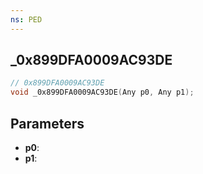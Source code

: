 ```yaml
---
ns: PED
---
```

## _0x899DFA0009AC93DE

```c
// 0x899DFA0009AC93DE
void _0x899DFA0009AC93DE(Any p0, Any p1);
```

## Parameters
* **p0**:
* **p1**:
